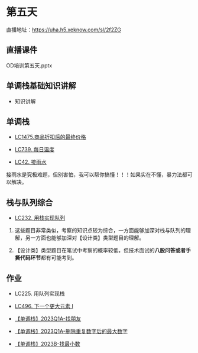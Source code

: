 # 第五天

直播地址：https://uha.h5.xeknow.com/sl/2f2ZG

## 直播课件

OD培训第五天.pptx

  

## 单调栈基础知识讲解

- 知识讲解
    

## 单调栈

- [LC1475.商品折扣后的最终价格](https://ahym1n4sq5.feishu.cn/docx/YTINdCHIzoUIwZxFkEzcioqXngf)
    
- [LC739. 每日温度](https://ahym1n4sq5.feishu.cn/docx/EqzUdmuKCo1pZQxjGyqctjw1n0e)
    
- [LC42. 接雨水](https://ahym1n4sq5.feishu.cn/docx/NLdkdWnaootVeMxXv2YczHeLnLg)
    

接雨水是究极难题，但别害怕，我可以帮你搞懂！！！如果实在不懂，暴力法都可以解决。

## 栈与队列综合

- [LC232. 用栈实现队列](https://ahym1n4sq5.feishu.cn/docx/QfHDdVdmeoJS9ExuoamcL7GcnJ0)
    

1. 这些题目非常类似，考察的知识点较为综合，一方面能够加深对栈与队列的理解，另一方面也能够加深对【设计类】类型题目的理解。
    
2. 【设计类】类型题目在笔试中考察的概率较低，但技术面试的**八股问答或者手撕代码环节**都有可能考到。
    

## 作业

- LC225. 用队列实现栈
    
- [LC496. 下一个更大元素 I](https://ahym1n4sq5.feishu.cn/docx/V7JAdeu8dow6lTxp6exc5W1MnH3)
    
- [【单调栈】2023Q1A-找朋友](https://og7kl7g6h8.feishu.cn/docx/Fiv6dtHbWo0qDUxE5HwciJnvnNg)
    
- [【单调栈】2023Q1A-删除重复数字后的最大数字](https://og7kl7g6h8.feishu.cn/docx/Rz1rdiUkFoPsoPx5mbAc15JInEb)
    
- [【单调栈】2023B-找最小数](https://og7kl7g6h8.feishu.cn/docx/YxcWdNjDCo0bSaxxwnhcOol0nzf)
